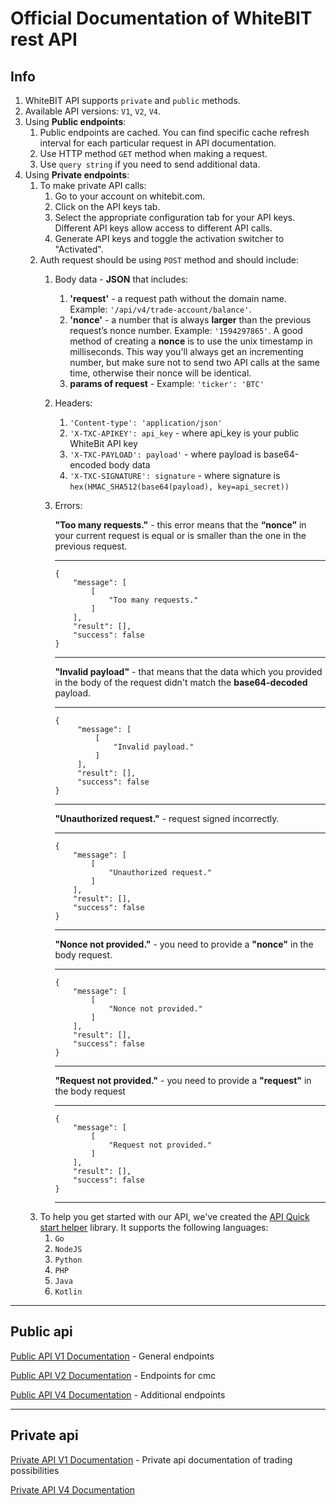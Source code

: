 # Official Documentation of WhiteBIT rest API

## Info

1. WhiteBIT API supports `private` and `public` methods.
2. Available API versions: `V1`, `V2`, `V4`.
3. Using **Public endpoints**:
    1. Public endpoints are cached. You can find specific cache refresh interval for each particular request in API documentation.
    2. Use HTTP method `GET` method when making a request.
    3. Use `query string` if you need to send additional data.
4. Using **Private endpoints**:
    1. To make private API calls:
        1. Go to your account on whitebit.com.
        2. Click on the API keys tab.
        3. Select the appropriate configuration tab for your API keys. Different API keys allow access to different API calls.
        4. Generate API keys and toggle the activation switcher to "Activated".
    2. Auth request should be using `POST` method and should include:
        1. Body data - **JSON** that includes:
            1. **'request'** - a request path without the domain name. Example: `'/api/v4/trade-account/balance'`.
            2. **'nonce'** - a number that is always **larger** than the previous request’s nonce number. Example: `'1594297865'`. A good method of creating a **nonce** is to use the unix timestamp in milliseconds. This way you'll always get an incrementing number, but make sure not to send two API calls at the same time, otherwise their nonce will be identical.
            3. **params of request** - Example: `'ticker': 'BTC'`
        2. Headers:
            1. `'Content-type': 'application/json'`
            2. `'X-TXC-APIKEY': api_key` - where api_key is your public WhiteBit API key
            3. `'X-TXC-PAYLOAD': payload'` - where payload is base64-encoded body data
            4. `'X-TXC-SIGNATURE': signature` - where signature is `hex(HMAC_SHA512(base64(payload), key=api_secret))`
        3. Errors:
            
            **"Too many requests."** - this error means that the **“nonce”** in your current request is equal or is smaller than the one in the previous request.
            ___
            ```json5
            {
                "message": [
                    [
                        "Too many requests."
                    ]
                ],
                "result": [],
                "success": false
            }
            ```
            ___
            **"Invalid payload"** - that means that the data which you provided in the body of the  request didn't match the **base64-decoded** payload.
            ___
            ```json5
            {
                 "message": [
                     [
                         "Invalid payload."
                     ]
                 ],
                 "result": [],
                 "success": false
            }
            ```
            ___
            **"Unauthorized request."** - request signed incorrectly.
            ___
            ```json5
            {
                "message": [
                    [
                        "Unauthorized request."
                    ]
                ],
                "result": [],
                "success": false
            }
            ```
            ___ 
            **"Nonce not provided."** - you need to provide a **"nonce"** in the body request.
            ___
            ```json5
            {
                "message": [
                    [
                        "Nonce not provided."
                    ]
                ],
                "result": [],
                "success": false
            }
            ```
            ___ 
            **"Request not provided."** - you need to provide a **"request"** in the body request
            ___
            ```json5
            {
                "message": [
                    [
                        "Request not provided."
                    ]
                ],
                "result": [],
                "success": false
            }
            ```
            ___ 
    3. To help you get started with our API, we've created the [API Quick start helper](https://github.com/whitebit-exchange/api-quickstart) library. It supports the following languages:
        1. ``Go``
        2. ``NodeJS``
        3. ``Python``
        4. ``PHP``
        4. ``Java``
        4. ``Kotlin``

___

## Public api

[Public API V1 Documentation](/Public/http-public-v1-doc.md) - General endpoints

[Public API V2 Documentation](/Public/http-public-v2-doc.md) - Endpoints for cmc

[Public API V4 Documentation](/Public/http-public-v4-doc.md) - Additional endpoints

___

## Private api

[Private API V1 Documentation](/Private/http-private-v1-doc.md) - Private api documentation of trading possibilities

[Private API V4 Documentation](/Public/http-private-v4-doc.md)